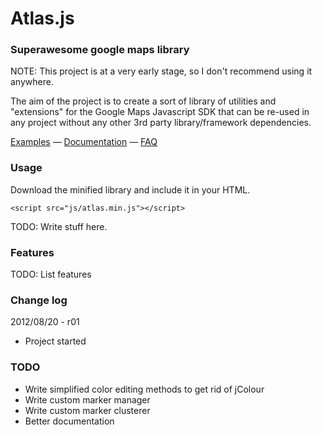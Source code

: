 # Atlas.js
### Superawesome google maps library

NOTE: This project is at a very early stage, so I don't recommend using it anywhere.

The aim of the project is to create a sort of library of utilities and "extensions" for the Google Maps Javascript SDK that can be re-used in any project without any other 3rd party library/framework dependencies.

[Examples](http://clooth.github.com/atlas.js) &mdash; [Documentation](http://clooth.github.com/atlas.js/docs) &mdash; [FAQ](http://github.com/clooth/atlas.js/wiki/FAQ)

### Usage

Download the minified library and include it in your HTML.

    <script src="js/atlas.min.js"></script>

TODO: Write stuff here.

### Features

TODO: List features

### Change log

2012/08/20 - r01

* Project started

### TODO

* Write simplified color editing methods to get rid of jColour
* Write custom marker manager
* Write custom marker clusterer
* Better documentation